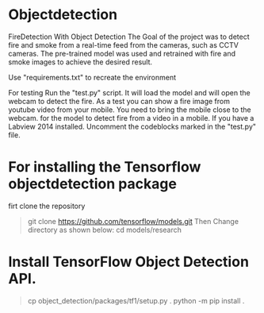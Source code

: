# Objectdetection
FireDetection With Object Detection The Goal of the project was to detect fire and smoke from a real-time 
feed from the cameras, such as CCTV cameras. The pre-trained model was used and retrained with 
fire and smoke images to achieve the desired result.

Use "requirements.txt" to recreate the environment

For testing Run  the "test.py" script. It will load the model and will open the webcam to detect the fire.
As a test you can show a fire image from youtube video from your mobile. You need to bring the mobile close to the webcam.
for the model to detect fire from a video in a mobile.
If you have a Labview 2014 installed. Uncomment the codeblocks marked in the "test.py" file.

# For installing the Tensorflow objectdetection package
firt clone the repository
> git clone https://github.com/tensorflow/models.git
Then Change directory as shown below:
> cd models/research
# Install TensorFlow Object Detection API.
> cp object_detection/packages/tf1/setup.py .
> python -m pip install .
